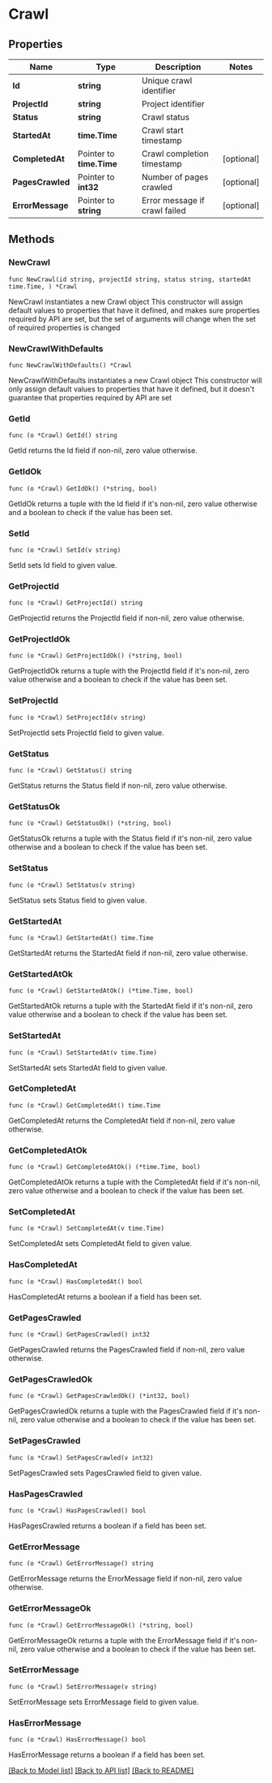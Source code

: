 # Crawl

## Properties

Name | Type | Description | Notes
------------ | ------------- | ------------- | -------------
**Id** | **string** | Unique crawl identifier | 
**ProjectId** | **string** | Project identifier | 
**Status** | **string** | Crawl status | 
**StartedAt** | **time.Time** | Crawl start timestamp | 
**CompletedAt** | Pointer to **time.Time** | Crawl completion timestamp | [optional] 
**PagesCrawled** | Pointer to **int32** | Number of pages crawled | [optional] 
**ErrorMessage** | Pointer to **string** | Error message if crawl failed | [optional] 

## Methods

### NewCrawl

`func NewCrawl(id string, projectId string, status string, startedAt time.Time, ) *Crawl`

NewCrawl instantiates a new Crawl object
This constructor will assign default values to properties that have it defined,
and makes sure properties required by API are set, but the set of arguments
will change when the set of required properties is changed

### NewCrawlWithDefaults

`func NewCrawlWithDefaults() *Crawl`

NewCrawlWithDefaults instantiates a new Crawl object
This constructor will only assign default values to properties that have it defined,
but it doesn't guarantee that properties required by API are set

### GetId

`func (o *Crawl) GetId() string`

GetId returns the Id field if non-nil, zero value otherwise.

### GetIdOk

`func (o *Crawl) GetIdOk() (*string, bool)`

GetIdOk returns a tuple with the Id field if it's non-nil, zero value otherwise
and a boolean to check if the value has been set.

### SetId

`func (o *Crawl) SetId(v string)`

SetId sets Id field to given value.


### GetProjectId

`func (o *Crawl) GetProjectId() string`

GetProjectId returns the ProjectId field if non-nil, zero value otherwise.

### GetProjectIdOk

`func (o *Crawl) GetProjectIdOk() (*string, bool)`

GetProjectIdOk returns a tuple with the ProjectId field if it's non-nil, zero value otherwise
and a boolean to check if the value has been set.

### SetProjectId

`func (o *Crawl) SetProjectId(v string)`

SetProjectId sets ProjectId field to given value.


### GetStatus

`func (o *Crawl) GetStatus() string`

GetStatus returns the Status field if non-nil, zero value otherwise.

### GetStatusOk

`func (o *Crawl) GetStatusOk() (*string, bool)`

GetStatusOk returns a tuple with the Status field if it's non-nil, zero value otherwise
and a boolean to check if the value has been set.

### SetStatus

`func (o *Crawl) SetStatus(v string)`

SetStatus sets Status field to given value.


### GetStartedAt

`func (o *Crawl) GetStartedAt() time.Time`

GetStartedAt returns the StartedAt field if non-nil, zero value otherwise.

### GetStartedAtOk

`func (o *Crawl) GetStartedAtOk() (*time.Time, bool)`

GetStartedAtOk returns a tuple with the StartedAt field if it's non-nil, zero value otherwise
and a boolean to check if the value has been set.

### SetStartedAt

`func (o *Crawl) SetStartedAt(v time.Time)`

SetStartedAt sets StartedAt field to given value.


### GetCompletedAt

`func (o *Crawl) GetCompletedAt() time.Time`

GetCompletedAt returns the CompletedAt field if non-nil, zero value otherwise.

### GetCompletedAtOk

`func (o *Crawl) GetCompletedAtOk() (*time.Time, bool)`

GetCompletedAtOk returns a tuple with the CompletedAt field if it's non-nil, zero value otherwise
and a boolean to check if the value has been set.

### SetCompletedAt

`func (o *Crawl) SetCompletedAt(v time.Time)`

SetCompletedAt sets CompletedAt field to given value.

### HasCompletedAt

`func (o *Crawl) HasCompletedAt() bool`

HasCompletedAt returns a boolean if a field has been set.

### GetPagesCrawled

`func (o *Crawl) GetPagesCrawled() int32`

GetPagesCrawled returns the PagesCrawled field if non-nil, zero value otherwise.

### GetPagesCrawledOk

`func (o *Crawl) GetPagesCrawledOk() (*int32, bool)`

GetPagesCrawledOk returns a tuple with the PagesCrawled field if it's non-nil, zero value otherwise
and a boolean to check if the value has been set.

### SetPagesCrawled

`func (o *Crawl) SetPagesCrawled(v int32)`

SetPagesCrawled sets PagesCrawled field to given value.

### HasPagesCrawled

`func (o *Crawl) HasPagesCrawled() bool`

HasPagesCrawled returns a boolean if a field has been set.

### GetErrorMessage

`func (o *Crawl) GetErrorMessage() string`

GetErrorMessage returns the ErrorMessage field if non-nil, zero value otherwise.

### GetErrorMessageOk

`func (o *Crawl) GetErrorMessageOk() (*string, bool)`

GetErrorMessageOk returns a tuple with the ErrorMessage field if it's non-nil, zero value otherwise
and a boolean to check if the value has been set.

### SetErrorMessage

`func (o *Crawl) SetErrorMessage(v string)`

SetErrorMessage sets ErrorMessage field to given value.

### HasErrorMessage

`func (o *Crawl) HasErrorMessage() bool`

HasErrorMessage returns a boolean if a field has been set.


[[Back to Model list]](../README.md#documentation-for-models) [[Back to API list]](../README.md#documentation-for-api-endpoints) [[Back to README]](../README.md)


